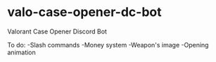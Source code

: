 # valo-case-opener-dc-bot
 Valorant Case Opener Discord Bot

To do:
-Slash commands
-Money system
-Weapon's image
-Opening animation
